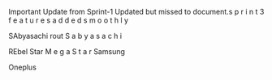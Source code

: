 Important Update from Sprint-1 Updated but missed to document.s p r i n t   3   f e a t u r e s   a d d e d   s m o o t h l y  
 SAbyasachi rout
S a b y a s a c h i    
 REbel Star
M e g a   S t a r Samsung 
 Oneplus

